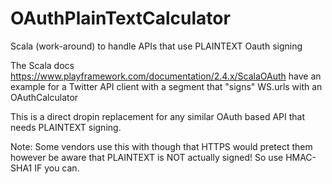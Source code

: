 # OAuthPlainTextCalculator
Scala (work-around) to handle APIs that use PLAINTEXT Oauth signing 

The Scala docs https://www.playframework.com/documentation/2.4.x/ScalaOAuth have an example for a Twitter API client with a segment that "signs" WS.urls with an OAuthCalculator 

This is a direct dropin replacement for any similar OAuth based API that needs PLAINTEXT signing.

Note: Some vendors use this with though that HTTPS would pretect them however be aware that PLAINTEXT is NOT actually signed! So use HMAC-SHA1 IF you can. 

